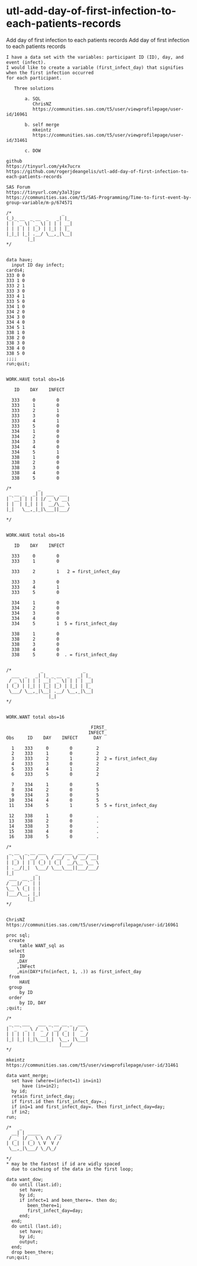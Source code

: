 # utl-add-day-of-first-infection-to-each-patients-records
Add day of first infection to each patients records
    Add day of first infection to each patients records                                                                 
                                                                                                                        
    I have a data set with the variables: participant ID (ID), day, and event (infect).                                 
    I would like to create a variable (first_infect_day) that signifies when the first infection occurred               
    for each participant.                                                                                               
                                                                                                                        
       Three solutions                                                                                                  
                                                                                                                        
           a. SQL                                                                                                       
              ChrisNZ                                                                                                   
              https://communities.sas.com/t5/user/viewprofilepage/user-id/16961                                         
                                                                                                                        
           b. self merge                                                                                                
              mkeintz                                                                                                   
              https://communities.sas.com/t5/user/viewprofilepage/user-id/31461                                         
                                                                                                                        
           c. DOW                                                                                                       
                                                                                                                        
    github                                                                                                              
    https://tinyurl.com/y4x7ucrx                                                                                        
    https://github.com/rogerjdeangelis/utl-add-day-of-first-infection-to-each-patients-records                          
                                                                                                                        
    SAS Forum                                                                                                           
    https://tinyurl.com/y3al3jpv                                                                                        
    https://communities.sas.com/t5/SAS-Programming/Time-to-first-event-by-group-variable/m-p/674571                     
                                                                                                                        
    /*                   _                                                                                              
    (_)_ __  _ __  _   _| |_                                                                                            
    | | `_ \| `_ \| | | | __|                                                                                           
    | | | | | |_) | |_| | |_                                                                                            
    |_|_| |_| .__/ \__,_|\__|                                                                                           
            |_|                                                                                                         
    */                                                                                                                  
                                                                                                                        
                                                                                                                        
    data have;                                                                                                          
      input ID day infect;                                                                                              
    cards4;                                                                                                             
    333 0 0                                                                                                             
    333 1 0                                                                                                             
    333 2 1                                                                                                             
    333 3 0                                                                                                             
    333 4 1                                                                                                             
    333 5 0                                                                                                             
    334 1 0                                                                                                             
    334 2 0                                                                                                             
    334 3 0                                                                                                             
    334 4 0                                                                                                             
    334 5 1                                                                                                             
    338 1 0                                                                                                             
    338 2 0                                                                                                             
    338 3 0                                                                                                             
    338 4 0                                                                                                             
    338 5 0                                                                                                             
    ;;;;                                                                                                                
    run;quit;                                                                                                           
                                                                                                                        
                                                                                                                        
    WORK.HAVE total obs=16                                                                                              
                                                                                                                        
       ID    DAY    INFECT                                                                                              
                                                                                                                        
      333     0        0                                                                                                
      333     1        0                                                                                                
      333     2        1                                                                                                
      333     3        0                                                                                                
      333     4        1                                                                                                
      333     5        0                                                                                                
      334     1        0                                                                                                
      334     2        0                                                                                                
      334     3        0                                                                                                
      334     4        0                                                                                                
      334     5        1                                                                                                
      338     1        0                                                                                                
      338     2        0                                                                                                
      338     3        0                                                                                                
      338     4        0                                                                                                
      338     5        0                                                                                                
                                                                                                                        
    /*          _                                                                                                       
     _ __ _   _| | ___  ___                                                                                             
    | `__| | | | |/ _ \/ __|                                                                                            
    | |  | |_| | |  __/\__ \                                                                                            
    |_|   \__,_|_|\___||___/                                                                                            
                                                                                                                        
    */                                                                                                                  
                                                                                                                        
                                                                                                                        
    WORK.HAVE total obs=16                                                                                              
                                                                                                                        
       ID    DAY    INFECT                                                                                              
                                                                                                                        
      333     0        0                                                                                                
      333     1        0                                                                                                
                                                                                                                        
      333     2        1   2 = first_infect_day                                                                         
                                                                                                                        
      333     3        0                                                                                                
      333     4        1                                                                                                
      333     5        0                                                                                                
                                                                                                                        
      334     1        0                                                                                                
      334     2        0                                                                                                
      334     3        0                                                                                                
      334     4        0                                                                                                
      334     5        1  5 = first_infect_day                                                                          
                                                                                                                        
      338     1        0                                                                                                
      338     2        0                                                                                                
      338     3        0                                                                                                
      338     4        0                                                                                                
      338     5        0  . = first_infect_day                                                                          
                                                                                                                        
                                                                                                                        
    /*           _               _                                                                                      
      ___  _   _| |_ _ __  _   _| |_                                                                                    
     / _ \| | | | __| `_ \| | | | __|                                                                                   
    | (_) | |_| | |_| |_) | |_| | |_                                                                                    
     \___/ \__,_|\__| .__/ \__,_|\__|                                                                                   
                    |_|                                                                                                 
    */                                                                                                                  
                                                                                                                        
                                                                                                                        
    WORK.WANT total obs=16                                                                                              
                                                                                                                        
                                    FIRST_                                                                              
                                   INFECT_                                                                              
    Obs     ID    DAY    INFECT      DAY                                                                                
                                                                                                                        
      1    333     0        0         2                                                                                 
      2    333     1        0         2                                                                                 
      3    333     2        1         2  2 = first_infect_day                                                           
      4    333     3        0         2                                                                                 
      5    333     4        1         2                                                                                 
      6    333     5        0         2                                                                                 
                                                                                                                        
      7    334     1        0         5                                                                                 
      8    334     2        0         5                                                                                 
      9    334     3        0         5                                                                                 
     10    334     4        0         5                                                                                 
     11    334     5        1         5  5 = first_infect_day                                                           
                                                                                                                        
     12    338     1        0         .                                                                                 
     13    338     2        0         .                                                                                 
     14    338     3        0         .                                                                                 
     15    338     4        0         .                                                                                 
     16    338     5        0         .                                                                                 
                                                                                                                        
    /*                                                                                                                  
     _ __  _ __ ___   ___ ___  ___ ___                                                                                  
    | `_ \| `__/ _ \ / __/ _ \/ __/ __|                                                                                 
    | |_) | | | (_) | (_|  __/\__ \__ \                                                                                 
    | .__/|_|  \___/ \___\___||___/___/                                                                                 
    |_|        _                                                                                                        
     ___  __ _| |                                                                                                       
    / __|/ _` | |                                                                                                       
    \__ \ (_| | |                                                                                                       
    |___/\__, |_|                                                                                                       
            |_|                                                                                                         
    */                                                                                                                  
                                                                                                                        
                                                                                                                        
    ChrisNZ                                                                                                             
    https://communities.sas.com/t5/user/viewprofilepage/user-id/16961                                                   
                                                                                                                        
    proc sql;                                                                                                           
     create                                                                                                             
         table WANT_sql as                                                                                              
     select                                                                                                             
         ID                                                                                                             
        ,DAY                                                                                                            
        ,INFect                                                                                                         
        ,min(DAY*ifn(infect, 1, .)) as first_infect_day                                                                 
     from                                                                                                               
         HAVE                                                                                                           
     group                                                                                                              
         by ID                                                                                                          
     order                                                                                                              
         by ID, DAY                                                                                                     
    ;quit;                                                                                                              
                                                                                                                        
    /*                                                                                                                  
     _ __ ___   ___ _ __ __ _  ___                                                                                      
    | `_ ` _ \ / _ \ `__/ _` |/ _ \                                                                                     
    | | | | | |  __/ | | (_| |  __/                                                                                     
    |_| |_| |_|\___|_|  \__, |\___|                                                                                     
                        |___/                                                                                           
    */                                                                                                                  
                                                                                                                        
    mkeintz                                                                                                             
    https://communities.sas.com/t5/user/viewprofilepage/user-id/31461                                                   
                                                                                                                        
    data want_merge;                                                                                                    
      set have (where=(infect=1) in=in1)                                                                                
          have (in=in2);                                                                                                
      by id;                                                                                                            
      retain first_infect_day;                                                                                          
      if first.id then first_infect_day=.;                                                                              
      if in1=1 and first_infect_day=. then first_infect_day=day;                                                        
      if in2;                                                                                                           
    run;                                                                                                                
                                                                                                                        
    /*   _                                                                                                              
      __| | _____      __                                                                                               
     / _` |/ _ \ \ /\ / /                                                                                               
    | (_| | (_) \ V  V /                                                                                                
     \__,_|\___/ \_/\_/                                                                                                 
                                                                                                                        
    */                                                                                                                  
    * may be the fastest if id are widly spaced                                                                         
      due to cacheing of the data in the first loop;                                                                    
                                                                                                                        
    data want_dow;                                                                                                      
      do until (last.id);                                                                                               
         set have;                                                                                                      
         by id;                                                                                                         
         if infect=1 and been_there=. then do;                                                                          
            been_there=1;                                                                                               
            first_infect_day=day;                                                                                       
         end;                                                                                                           
      end;                                                                                                              
      do until (last.id);                                                                                               
         set have;                                                                                                      
         by id;                                                                                                         
         output;                                                                                                        
      end;                                                                                                              
      drop been_there;                                                                                                  
    run;quit;                                                                                                           
                                                                                                                        
                                                                                                                        
